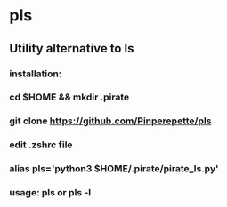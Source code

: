 # pls
## Utility alternative to ls


### installation: 
### cd $HOME && mkdir .pirate
### git clone https://github.com/Pinperepette/pls
### edit .zshrc file
### alias pls='python3 $HOME/.pirate/pirate_ls.py'
### usage: pls or pls -l
